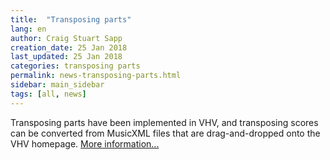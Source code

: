 ```yaml
---
title:  "Transposing parts"
lang: en
author: Craig Stuart Sapp
creation_date: 25 Jan 2018
last_updated: 25 Jan 2018
categories: transposing parts
permalink: news-transposing-parts.html
sidebar: main_sidebar
tags: [all, news]
---
```


Transposing parts have been implemented in VHV, and transposing
scores can be converted from MusicXML files that are drag-and-dropped
onto the VHV homepage.  [More information...](/humdrum/transposing)



